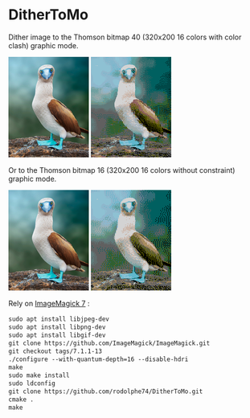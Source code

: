 # DitherToMo
Dither image to the Thomson bitmap 40 (320x200 16 colors with color clash) graphic mode.

<img src="images/original.png">   <img src="images/thomsonReprocessed.gif">

Or to the Thomson bitmap 16 (320x200 16 colors without constraint) graphic mode.

<img src="images/original.png">   <img src="images/ditheredth16.gif">

Rely on [ImageMagick 7](https://github.com/ImageMagick/ImageMagick) :

```shell
sudo apt install libjpeg-dev
sudo apt install libpng-dev
sudo apt install libgif-dev
git clone https://github.com/ImageMagick/ImageMagick.git
git checkout tags/7.1.1-13
./configure --with-quantum-depth=16 --disable-hdri
make
sudo make install
sudo ldconfig
git clone https://github.com/rodolphe74/DitherToMo.git
cmake .
make
```
